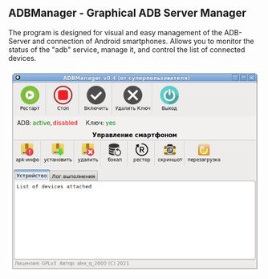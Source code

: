 ADBManager - Graphical ADB Server Manager
---
The program is designed for visual and easy management of the ADB-Server and connection of Android smartphones. Allows you to monitor the status of the "adb" service, manage it, and control the list of connected devices.

![](https://github.com/AKotov-dev/adbmanager/blob/main/ScreenShot/ADBManager.png)

